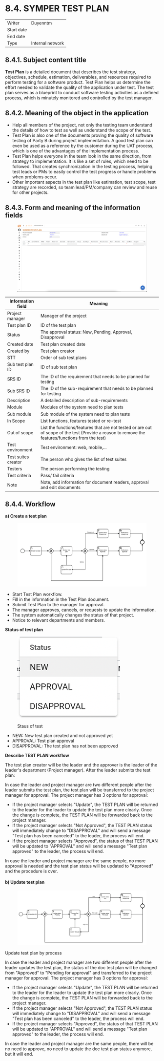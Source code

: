 # 8.4. SYMPER TEST PLAN

|            |                  |
| ---------- | ---------------- |
| Writer     | Duyenntm         |
| Start date |                  |
| End date   |                  |
| Type       | Internal network |

## **8.4.1. Subject content title**

**Test Plan** is a detailed document that describes the test strategy, objectives, schedule, estimation, deliverables, and resources required to perform testing for a software product. Test Plan helps us determine the effort needed to validate the quality of the application under test. The test plan serves as a blueprint to conduct software testing activities as a defined process, which is minutely monitored and controlled by the test manager.

## 8.4.2. Meaning of the object in the application

* Help all members of the project, not only the testing team understand the details of how to test as well as understand the scope of the test.
* Test Plan is also one of the documents proving the quality of software testing of Party B during project implementation. A good test plan can even be used as a reference by the customer during the UAT process, which is one of the advantages of the implementation process.
* Test Plan helps everyone in the team look in the same direction, from strategy to implementation. It is like a set of rules, which need to be followed. That creates synchronization in the testing process, helping test leads or PMs to easily control the test progress or handle problems when problems occur.
* Other important aspects in the test plan like estimation, test scope, test strategy are recorded, so team lead/PM/company can review and reuse for other projects.

## 8.4.3. Form and meaning of the information fields

<figure><img src="../../.gitbook/assets/image (45).png" alt=""><figcaption></figcaption></figure>

| Information field   | Meaning                                                                                                                                           |
| ------------------- | ------------------------------------------------------------------------------------------------------------------------------------------------- |
| Project manager     | Manager of the project                                                                                                                            |
| Test plan ID        | ID of the test plan                                                                                                                               |
| Status              | The approval status: New, Pending, Approval, Disapproval                                                                                          |
| Created date        | Test plan created date                                                                                                                            |
| Created by          | Test plan creator                                                                                                                                 |
| STT                 | Order of sub test plans                                                                                                                           |
| Sub test plan ID    | ID of sub test plan                                                                                                                               |
| SRS ID              | The ID of the requirement that needs to be planned for testing                                                                                    |
| Sub SRS ID          | The ID of the sub-requirement that needs to be planned for testing                                                                                |
| Description         | A detailed description of sub-requirements                                                                                                        |
| Module              | Modules of the system need to plan tests                                                                                                          |
| Sub module          | Sub module of the system need to plan tests                                                                                                       |
| In Scope            | List functions, features tested or re-test                                                                                                        |
| Out of scope        | List the functions/features that are not tested or are out of scope of the test (Provide a reason to remove the features/functions from the test) |
| Test environment    | Test environment: web, mobile,...                                                                                                                 |
| Test suites creator | The person who gives the list of test suites                                                                                                      |
| Testers             | The person performing the testing                                                                                                                 |
| Test criteria       | Pass/ fail criteria                                                                                                                               |
| Note                | Note, add information for document readers, approval and edit documents                                                                           |

## 8.4.4. Workflow

**a) Create a test plan**

<figure><img src="../../.gitbook/assets/image (40).png" alt=""><figcaption></figcaption></figure>

* Start Test Plan workflow.
* Fill in the information in the Test Plan document.
* Submit Test Plan to the manager for approval.
* The manager approves, cancels, or requests to update the information.
* The system automatically changes the status of that project.
* Notice to relevant departments and members.

**Status of test plan**

<figure><img src="../../.gitbook/assets/image (1) (2).png" alt=""><figcaption><p>Staus of test </p></figcaption></figure>

* NEW: New test plan created and not approved yet
* APPROVAL: Test plan approval
* DISAPPROVAL: The test plan has not been approved

**Describe TEST PLAN workflow**

The test plan creator will be the leader and the approver is the leader of the leader's department (Project manager). After the leader submits the test plan:

In case the leader and project manager are two different people after the leader submits the test plan, the test plan will be transferred to the project manager for approval. The project manager has 3 options for approval:

* If the project manager selects "Update", the TEST PLAN will be returned to the leader for the leader to update the test plan more clearly. Once the change is complete, the TEST PLAN will be forwarded back to the project manager.
* If the project manager selects "Not Approved", the TEST PLAN status will immediately change to "DISAPPROVAL" and will send a message "Test plan has been canceled" to the leader, the process will end.
* If the project manager selects "Approved", the status of that TEST PLAN will be updated to "APPROVAL" and will send a message "Test plan approved" to the leader, the process will end.

In case the leader and project manager are the same people, no more approval is needed and the test plan status will be updated to "Approved" and the procedure is over.

#### **b) Update test plan**

<figure><img src="../../.gitbook/assets/image (2) (1).png" alt=""><figcaption></figcaption></figure>

Update test plan by process

In case the leader and project manager are two different people after the leader updates the test plan, the status of the doc test plan will be changed from "Approved" to "Pending for approval" and transferred to the project manager for approval. The project manager has 3 options for approval:

* If the project manager selects "Update", the TEST PLAN will be returned to the leader for the leader to update the test plan more clearly. Once the change is complete, the TEST PLAN will be forwarded back to the project manager.
* If the project manager selects "Not Approved", the TEST PLAN status will immediately change to "DISAPPROVAL" and will send a message "Test plan has been canceled" to the leader, the process will end.
* If the project manager selects "Approved", the status of that TEST PLAN will be updated to "APPROVAL" and will send a message "Test plan approved" to the leader, the process will end.

In case the leader and project manager are the same people, there will be no need to approve, no need to update the doc test plan status anymore, but it will end.
